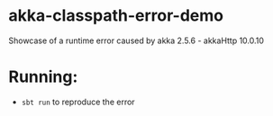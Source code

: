 # akka-classpath-error-demo
Showcase of a runtime error caused by akka 2.5.6 - akkaHttp 10.0.10

# Running: 
- `sbt run` to reproduce the error
